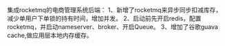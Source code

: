 集成rocketmq的电商管理系统后端：
1、新增了rocketmq来异步同步扣减库存，减少单用户下单锁的持有时间，增加并发。
2、启动前先开启redis，配置rocketmq，并启动nameserver、broker、开启Queue。
3、增加了谷歌guava cache,做应用层本地内存缓存。
